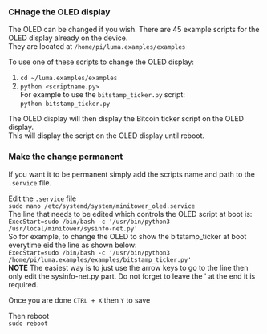 
### CHnage the OLED display

The OLED can be changed if you wish.   There are 45 example scripts for the OLED display already on the device.   
They are located at `/home/pi/luma.examples/examples`    

To use one of these scripts to change the OLED display:  
1. `cd ~/luma.examples/examples`  
2. `python <scriptname.py>`  
For example to use the `bitstamp_ticker.py` script:  
`python bitstamp_ticker.py`  

The OLED display will then display the Bitcoin ticker script on the OLED display.  
This will display the script on the OLED display until reboot.   

### Make the change permanent  

If you want it to be permanent simply add the scripts name and path to the `.service` file.  
    
Edit the `.service` file   
`sudo nano /etc/systemd/system/minitower_oled.service`  
The line that needs to be edited which controls the OLED script at boot is:  
`ExecStart=sudo /bin/bash -c '/usr/bin/python3 /usr/local/minitower/sysinfo-net.py'`   
So for example, to change the OLED to show the bitstamp_ticker at boot everytime eid the line as shown below:   
`ExecStart=sudo /bin/bash -c '/usr/bin/python3 /home/pi/luma.examples/examples/bitstamp_ticker.py'`   
**NOTE** The easiest way is to just use the arrow keys to go to the line then only edit the sysinfo-net.py part.  Do not forget to leave the ' at the end it is required.     

Once you are done `CTRL + X` then `Y` to save  

Then reboot  
`sudo reboot`  



